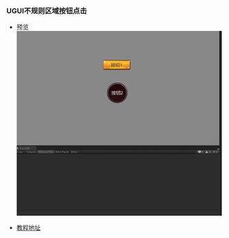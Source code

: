 ### UGUI不规则区域按钮点击  

* 预览  
![](./Previews/Previews.gif)  

* [教程地址](https://www.cnblogs.com/msxh/p/9283266.html)  
